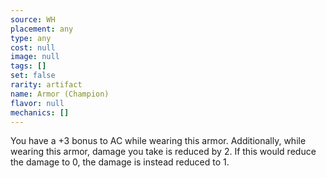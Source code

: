 ```yaml
---
source: WH
placement: any
type: any
cost: null
image: null
tags: []
set: false
rarity: artifact
name: Armor (Champion)
flavor: null
mechanics: []
---
```

You have a +3 bonus to AC while wearing this armor. Additionally, while wearing this armor, damage you take is reduced by 2. If this would reduce the damage to 0, the damage is instead reduced to 1.